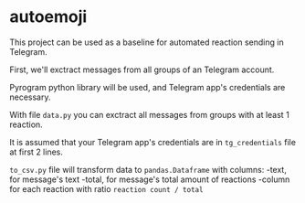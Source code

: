 # autoemoji

This project can be used as a baseline for automated reaction sending in Telegram.

First, we'll exctract messages from all groups of an Telegram account.

Pyrogram python library will be used, and Telegram app's credentials are necessary.

With file `data.py` you can exctract all messages from groups with at least 1 reaction.

It is assumed that your Telegram app's credentials are in `tg_credentials` file at first 2 lines.

`to_csv.py` file will transform data to `pandas.Dataframe` with columns:
-text, for message's text
-total, for message's total amount of reactions
-column for each reaction with ratio `reaction count / total`

